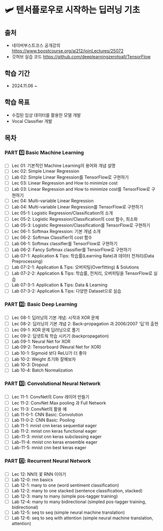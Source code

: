 # 🛩 텐서플로우로 시작하는 딥러닝 기초

## 출처
- 네이버부스트코스 공개강의 https://www.boostcourse.org/ai212/joinLectures/25072
- 깃허브 실습 코드 https://github.com/deeplearningzerotoall/TensorFlow

## 학습 기간
- 2024.11.06 ~

## 학습 목표
- 수집된 임상 데이터를 활용한 모델 개발
- Vocal Classifier 개발

## 목차
### PART 1️⃣ Basic Machine Learning  
- [ ] Lec 01: 기본적인 Machine Learning의 용어와 개념 설명  
- [ ] Lec 02: Simple Linear Regression  
- [ ] Lab 02: Simple Linear Regression를 TensorFlow로 구현하기  
- [ ] Lec 03: Linear Regression and How to minimize cost  
- [ ] Lab 03: Linear Regression and How to minimize cost를 TensorFlow로 구현하기  
- [ ] Lec 04: Multi-variable Linear Regression  
- [ ] Lab 04: Multi-variable Linear Regression를 TensorFlow로 구현하기  
- [ ] Lec 05-1: Logistic Regression/Classification의 소개  
- [ ] Lec 05-2: Logistic Regression/Classification의 cost 함수, 최소화  
- [ ] Lab 05-3: Logistic Regression/Classification를 TensorFlow로 구현하기  
- [ ] Lec 06-1: Softmax Regression: 기본 개념 소개  
- [ ] Lec 06-2: Softmax Classifier의 cost 함수  
- [ ] Lab 06-1: Softmax classifier를 TensorFlow로 구현하기  
- [ ] Lab 06-2: Fancy Softmax classifier를 TensorFlow로 구현하기  
- [ ] Lab 07-1: Application & Tips: 학습률(Learning Rate)과 데이터 전처리(Data Preprocessing)  
- [ ] Lab 07-2-1: Application & Tips: 오버피팅(Overfitting) & Solutions  
- [ ] Lab 07-2-2: Application & Tips: 학습률, 전처리, 오버피팅을 TensorFlow로 실습  
- [ ] Lab 07-3-1: Application & Tips: Data & Learning  
- [ ] Lab 07-3-2: Application & Tips: 다양한 Dataset으로 실습  
  
### PART 2️⃣: Basic Deep Learning  
- [ ] Lec 08-1: 딥러닝의 기본 개념: 시작과 XOR 문제  
- [ ] Lec 08-2: 딥러닝의 기본 개념 2: Back-propagation 과 2006/2007 '딥'의 출현  
- [ ] Lec 09-1: XOR 문제 딥러닝으로 풀기  
- [ ] Lec 09-2: 딥넷트웍 학습 시키기 (backpropagation)  
- [ ] Lab 09-1: Neural Net for XOR  
- [ ] Lab 09-2: Tensorboard (Neural Net for XOR)  
- [ ] Lab 10-1: Sigmoid 보다 ReLU가 더 좋아  
- [ ] Lab 10-2: Weight 초기화 잘해보자  
- [ ] Lab 10-3: Dropout  
- [ ] Lab 10-4: Batch Normalization  
  
### PART 3️⃣: Convolutional Neural Network  
- [ ] Lec 11-1: ConvNet의 Conv 레이어 만들기  
- [ ] Lec 11-2: ConvNet Max pooling 과 Full Network  
- [ ] Lec 11-3: ConvNet의 활용 예  
- [ ] Lab 11-0-1: CNN Basic: Convolution  
- [ ] Lab 11-0-2: CNN Basic: Pooling  
- [ ] Lab 11-1: mnist cnn keras sequential eager  
- [ ] Lab 11-2: mnist cnn keras functional eager  
- [ ] Lab-11-3: mnist cnn keras subclassing eager  
- [ ] Lab-11-4: mnist cnn keras ensemble eager  
- [ ] Lab-11-5: mnist cnn best keras eager  
  
### PART 4️⃣: Recurrent Neural Network  
- [ ] Lec 12: NN의 꽃 RNN 이야기  
- [ ] Lab 12-0: rnn basics  
- [ ] Lab 12-1: many to one (word sentiment classification)  
- [ ] Lab 12-2: many to one stacked (sentence classification, stacked)  
- [ ] Lab 12-3: many to many (simple pos-tagger training)  
- [ ] Lab 12-4: many to many bidirectional (simpled pos-tagger training, bidirectional)  
- [ ] Lab 12-5: seq to seq (simple neural machine translation)  
- [ ] Lab 12-6: seq to seq with attention (simple neural machine translation, attention)  
